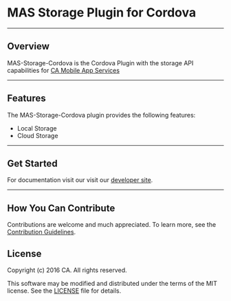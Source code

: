 # MAS Storage Plugin for Cordova
*********************************************************

## Overview
MAS-Storage-Cordova is the Cordova Plugin with the storage API capabilities for [CA Mobile App Services](http://www.ca.com/us/developers/mas.html)
*********************************************************

## Features
The MAS-Storage-Cordova plugin provides the following features:

* Local Storage
* Cloud Storage

*********************************************************

## Get Started
For documentation visit our visit our [developer site](http://mas.ca.com/docs/).
*********************************************************

## How You Can Contribute
Contributions are welcome and much appreciated. To learn more, see the [Contribution Guidelines](https://github.com/CAAPIM/MAS-Storage-Cordova/blob/develop/CONTRIBUTING.md).

## License
Copyright (c) 2016 CA. All rights reserved.

This software may be modified and distributed under the terms of the MIT license. See the [LICENSE](https://github.com/CAAPIM/MAS-Storage-Cordova/blob/develop/LICENSE) file for details.

